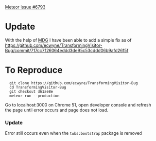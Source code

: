 [Meteor Issue #6793](https://github.com/meteor/meteor/issues/6793)

# Update
With the help of [MDG](https://github.com/meteor/meteor/issues/6793#issuecomment-227606218) I have been able to add a simple fix as of https://github.com/ecwyne/TransformingVisitor-Bug/commit/717cc7126064eddd3de95c53cddd06b9afd26f5f

# To Reproduce
```shell
  git clone https://github.com/ecwyne/TransformingVisitor-Bug
  cd TransformingVisitor-Bug
  git checkout d61ae8e
  meteor run --production
```
Go to localhost:3000 on Chrome 51, open developer console and refresh the page until error occurs and page does not load.

### Update
Error still occurs even when the `twbs:bootstrap` package is removed
